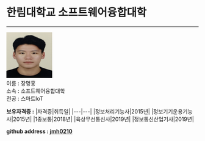 # 한림대학교 소프트웨어융합대학
---
<p>
<div height = 120 width = 120><img src = 증명사진.jpg height = 120 width = 120></div>

<div height = 120 width = 120>
이름 : 장명홍<br>
소속 : 소프트웨어융합대학<br>
전공 : 스마트IoT
</div></p>

**보유자격증 :**
|자격증|취득일|
|---|---|
|정보처리기능사|2015년|
|정보기기운용기능사|2015년|
|1종보통|2018년|
|육상무선통신사|2019년|
|정보통신산업기사|2019년|

**github address : [jmh0210][github]**

[github]:http://github.com/jmh0210
